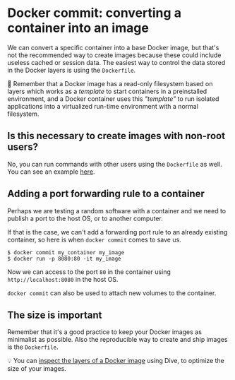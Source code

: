 # Docker commit: converting a container into an image

We can convert a specific container into a base Docker image, but that's not the recommended way to create images because these could include useless cached or session data. 
The easiest way to control the data stored in the Docker layers is using the `Dockerfile`.

🧠 Remember that a Docker image has a read-only filesystem based on layers which works as a _template_ to start containers in a preinstalled environment, and a Docker container uses this _"template"_ to run isolated applications into a virtualized run-time environment with a normal filesystem.

## Is this necessary to create images with non-root users?

No, you can run commands with other users using the `Dockerfile` as well. You can see an example [here](https://dev.to/cloudx/testing-our-package-build-in-the-docker-world-34p0).

## Adding a port forwarding rule to a container

Perhaps we are testing a random software with a container and we need to publish a port to the host OS, or to another computer.

If that is the case, we can't add a forwarding port rule to an already existing container, so here is when `docker commit` comes to save us.

```
$ docker commit my_container my_image
$ docker run -p 8080:80 -it my_image
```

Now we can access to the port `80` in the container using `http://localhost:8080` in the host OS.

`docker commit` can also be used to attach new volumes to the container.

## The size is important

Remember that it's a good practice to keep your Docker images as minimalist as possible. Also the reproducible way to create and ship images is the `Dockerfile`.

💡 You can [inspect the layers of a Docker image](https://dev.to/cloudx/analyzing-the-docker-layers-with-dive-5e7o) using Dive, to optimize the size of your images.
